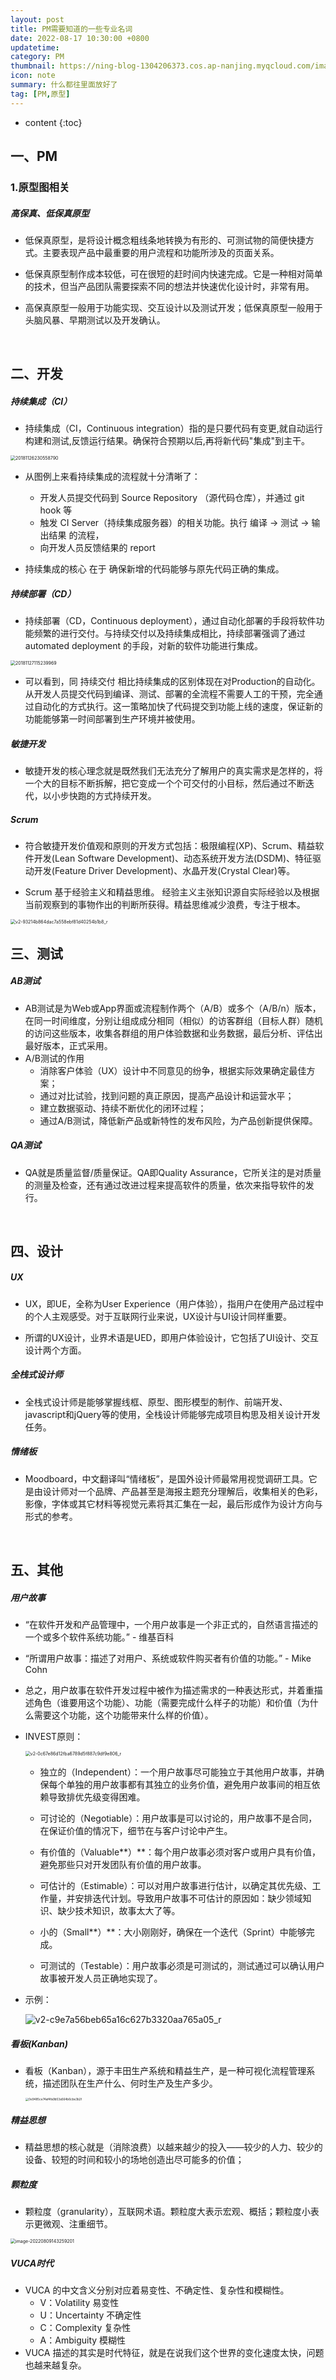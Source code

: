 ```yaml
---
layout: post
title: PM需要知道的一些专业名词
date: 2022-08-17 10:30:00 +0800
updatetime:
category: PM
thumbnail: https://ning-blog-1304206373.cos.ap-nanjing.myqcloud.com/image/thumbnail/parrish-freeman-58QVNWSB6qQ-unsplash.jpg
icon: note
summary: 什么都往里面放好了
tag: [PM,原型]
---
```


* content
{:toc}

## 一、PM

### 1.原型图相关

##### 高保真、低保真原型

- 低保真原型，是将设计概念粗线条地转换为有形的、可测试物的简便快捷方式。主要表现产品中最重要的用户流程和功能所涉及的页面关系。

- 低保真原型制作成本较低，可在很短的赶时间内快速完成。它是一种相对简单的技术，但当产品团队需要探索不同的想法并快速优化设计时，非常有用。

- 高保真原型一般用于功能实现、交互设计以及测试开发；低保真原型一般用于头脑风暴、早期测试以及开发确认。

<br>

## 二、开发

##### 持续集成（CI）

- 持续集成（CI，Continuous integration）指的是只要代码有变更,就自动运行构建和测试,反馈运行结果。确保符合预期以后,再将新代码"集成"到主干。

<img src="https://ning-blog-1304206373.cos.ap-nanjing.myqcloud.com/image/posts_img/2022-08-17-PM-professional-term/20181126230558790.png" alt="20181126230558790" style="zoom:50%;" />

- 从图例上来看持续集成的流程就十分清晰了：
  - 开发人员提交代码到 Source Repository （源代码仓库），并通过 git hook 等
  - 触发 CI Server（持续集成服务器）的相关功能。执行 编译 -> 测试 -> 输出结果 的流程，
  - 向开发人员反馈结果的 report

- 持续集成的核心 在于 确保新增的代码能够与原先代码正确的集成。



##### 持续部署（CD）

- 持续部署（CD，Continuous deployment），通过自动化部署的手段将软件功能频繁的进行交付。与持续交付以及持续集成相比，持续部署强调了通过 automated deployment 的手段，对新的软件功能进行集成。

<img src="https://ning-blog-1304206373.cos.ap-nanjing.myqcloud.com/image/posts_img/2022-08-17-PM-professional-term/20181127115239969.png" alt="20181127115239969" style="zoom:50%;" />

- 可以看到，同 持续交付 相比持续集成的区别体现在对Production的自动化。从开发人员提交代码到编译、测试、部署的全流程不需要人工的干预，完全通过自动化的方式执行。这一策略加快了代码提交到功能上线的速度，保证新的功能能够第一时间部署到生产环境并被使用。



##### 敏捷开发

- 敏捷开发的核心理念就是既然我们无法充分了解用户的真实需求是怎样的，将一个大的目标不断拆解，把它变成一个个可交付的小目标，然后通过不断迭代，以小步快跑的方式持续开发。



##### Scrum

- 符合敏捷开发价值观和原则的开发方式包括：极限编程(XP)、Scrum、精益软件开发(Lean Software Development)、动态系统开发方法(DSDM)、特征驱动开发(Feature Driver Development)、水晶开发(Crystal Clear)等。

- Scrum 基于经验主义和精益思维。 经验主义主张知识源自实际经验以及根据当前观察到的事物作出的判断所获得。精益思维减少浪费，专注于根本。

<img src="https://ning-blog-1304206373.cos.ap-nanjing.myqcloud.com/image/posts_img/2022-08-17-PM-professional-term/v2-93214b864dac7a558ebf81d40254b1b8_r.jpg" alt="v2-93214b864dac7a558ebf81d40254b1b8_r" style="zoom:50%;" />

<br>

## 三、测试

##### AB测试

- AB测试是为Web或App界面或流程制作两个（A/B）或多个（A/B/n）版本，在同一时间维度，分别让组成成分相同（相似）的访客群组（目标人群）随机的访问这些版本，收集各群组的用户体验数据和业务数据，最后分析、评估出最好版本，正式采用。
- A/B测试的作用
  - 消除客户体验（UX）设计中不同意见的纷争，根据实际效果确定最佳方案；
  - 通过对比试验，找到问题的真正原因，提高产品设计和运营水平；
  - 建立数据驱动、持续不断优化的闭环过程；
  - 通过A/B测试，降低新产品或新特性的发布风险，为产品创新提供保障。



##### QA测试

- QA就是质量监督/质量保证。QA即Quality Assurance，它所关注的是对质量的测量及检查，还有通过改进过程来提高软件的质量，依次来指导软件的发行。

<br>

## 四、设计

##### UX

- UX，即UE，全称为User Experience（用户体验），指用户在使用产品过程中的个人主观感受。对于互联网行业来说，UX设计与UI设计同样重要。

- 所谓的UX设计，业界术语是UED，即用户体验设计，它包括了UI设计、交互设计两个方面。

  

##### 全栈式设计师

- 全栈式设计师是能够掌握线框、原型、图形模型的制作、前端开发、javascript和jQuery等的使用，全栈设计师能够完成项目构思及相关设计开发任务。




##### 情绪板

- Moodboard，中文翻译叫“情绪板”，是国外设计师最常用视觉调研工具。它是由设计师对一个品牌、产品甚至是海报主题充分理解后，收集相关的色彩，影像，字体或其它材料等视觉元素将其汇集在一起，最后形成作为设计方向与形式的参考。

<br>

## 五、其他

##### 用户故事

- “在软件开发和产品管理中，一个用户故事是一个非正式的，自然语言描述的一个或多个软件系统功能。” - 维基百科

- “所谓用户故事：描述了对用户、系统或软件购买者有价值的功能。” - Mike Cohn

- 总之，用户故事在软件开发过程中被作为描述需求的一种表达形式，并着重描述角色（谁要用这个功能）、功能（需要完成什么样子的功能）和价值（为什么需要这个功能，这个功能带来什么样的价值）。

- INVEST原则：

  <img src="https://ning-blog-1304206373.cos.ap-nanjing.myqcloud.com/image/posts_img/2022-08-17-PM-professional-term/v2-0c67e86d12fba6789d5f887c9df9e806_r.jpg" alt="v2-0c67e86d12fba6789d5f887c9df9e806_r" style="zoom:50%;" />

  - 独立的（Independent）：一个用户故事尽可能独立于其他用户故事，并确保每个单独的用户故事都有其独立的业务价值，避免用户故事间的相互依赖导致排优先级变得困难。

  - 可讨论的（Negotiable）：用户故事是可以讨论的，用户故事不是合同，在保证价值的情况下，细节在与客户讨论中产生。

  - 有价值的（Valuable**）**：每个用户故事必须对客户或用户具有价值，避免那些只对开发团队有价值的用户故事。

  - 可估计的（Estimable）：可以对用户故事进⾏估计，以确定其优先级、工作量，并安排迭代计划。导致用户故事不可估计的原因如：缺少领域知识、缺少技术知识，故事太大了等。

  - 小的（Small**）**：大小刚刚好，确保在一个迭代（Sprint）中能够完成。

  - 可测试的（Testable）：用户故事必须是可测试的，测试通过可以确认用户故事被开发人员正确地实现了。

- 示例：

  ![v2-c9e7a56beb65a16c627b3320aa765a05_r](https://ning-blog-1304206373.cos.ap-nanjing.myqcloud.com/image/posts_img/2022-08-17-PM-professional-term/v2-c9e7a56beb65a16c627b3320aa765a05_r.jpg)



##### 看板(Kanban)

- 看板（Kanban），源于丰田生产系统和精益生产，是一种可视化流程管理系统，描述团队在生产什么、何时生产及生产多少。

  <img src="https://ning-blog-1304206373.cos.ap-nanjing.myqcloud.com/image/posts_img/2022-08-17-PM-professional-term/0e9485ce74af4fa9b53a564b6cbe3b2f.png" alt="0e9485ce74af4fa9b53a564b6cbe3b2f" style="zoom: 33%;" />



##### 精益思想

- 精益思想的核心就是（消除浪费）以越来越少的投入——较少的人力、较少的设备、较短的时间和较小的场地创造出尽可能多的价值；




##### 颗粒度

- 颗粒度（granularity），互联网术语。颗粒度大表示宏观、概括；颗粒度小表示更微观、注重细节。


<img src="https://ning-blog-1304206373.cos.ap-nanjing.myqcloud.com/image/posts_img/2022-08-17-PM-professional-term/image-20220809143259201.png" alt="image-20220809143259201" style="zoom:50%;" />



##### VUCA时代

- VUCA 的中文含义分别对应着易变性、不确定性、复杂性和模糊性。
  - V：Volatility 易变性
  - U：Uncertainty 不确定性
  - C：Complexity 复杂性
  - A：Ambiguity 模糊性
- VUCA 描述的其实是时代特征，就是在说我们这个世界的变化速度太快，问题也越来越复杂。